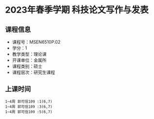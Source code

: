 # 2023年春季学期 科技论文写作与发表 






## 课程信息

- 课程号：MSEN6510P.02
- 学分：1
- 教学类型：理论课
- 开课单位：金属所
- 课程类别：硕士
- 课程层次：研究生课程

## 上课时间

```
1~4周 郭可信109 :1(6,7)
1~4周 郭可信109 :3(6,7)
1~4周 郭可信109 :5(6,7)
```

